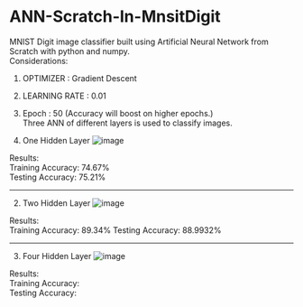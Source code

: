 # ANN-Scratch-In-MnsitDigit
MNIST Digit image classifier built using Artificial Neural Network from Scratch with python and numpy.  
Considerations:    
1. OPTIMIZER : Gradient Descent  
2. LEARNING RATE : 0.01  
3. Epoch : 50 (Accuracy will boost on higher epochs.)  
Three ANN of different layers is used to classify images.

1. One Hidden Layer 
  ![image](https://user-images.githubusercontent.com/40908371/173662434-a87069c7-049c-43be-959f-46b8a26986e5.png)
  
  Results:  
  Training Accuracy: 74.67%   
  Testing Accuracy: 75.21%    
  
  ---------------------------------------------------------------------------------------------------------------------------------------------------------------------  
    
2. Two Hidden Layer
 ![image](https://user-images.githubusercontent.com/40908371/173663019-e7d25df7-4111-4816-b694-cabe61d0f1a1.png)
     
  Results:  
  Training Accuracy: 89.34% 
  Testing Accuracy: 88.9932%    
   
   --------------------------------------------------------------------------------------------------------------------------------------------------------------------  
     
3. Four Hidden Layer
![image](https://user-images.githubusercontent.com/40908371/173862561-57e26da0-49dd-4437-ad12-9440ceaea7c4.png)
  
  
  Results:  
  Training Accuracy:  
  Testing Accuracy:   
  
